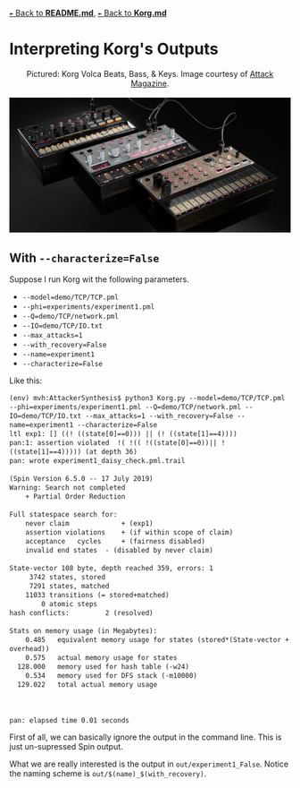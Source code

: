 [`↞` Back to **README.md**](../README.md), [`↞` Back to **Korg.md**](Korg.md)

# Interpreting Korg's Outputs

<p align="center">
	Pictured: Korg Volca Beats, Bass, & Keys.  Image courtesy of <a href="https://www.attackmagazine.com/reviews/gear-software/korg-volca-beats-bass-keys/2/">Attack Magazine</a>.
	<br><br>
	<img src="images/multiple_korgs.png">
</p>

## With `--characterize=False`

Suppose I run Korg wit the following parameters.

* `--model=demo/TCP/TCP.pml`
* `--phi=experiments/experiment1.pml`
* `--Q=demo/TCP/network.pml`
* `--IO=demo/TCP/IO.txt`
* `--max_attacks=1`
* `--with_recovery=False`
* `--name=experiment1`
* `--characterize=False`

Like this:

````
(env) mvh:AttackerSynthesis$ python3 Korg.py --model=demo/TCP/TCP.pml --phi=experiments/experiment1.pml --Q=demo/TCP/network.pml --IO=demo/TCP/IO.txt --max_attacks=1 --with_recovery=False --name=experiment1 --characterize=False
ltl exp1: [] ((! ((state[0]==0))) || (! ((state[1]==4))))
pan:1: assertion violated  !( !(( !((state[0]==0))|| !((state[1]==4))))) (at depth 36)
pan: wrote experiment1_daisy_check.pml.trail

(Spin Version 6.5.0 -- 17 July 2019)
Warning: Search not completed
	+ Partial Order Reduction

Full statespace search for:
	never claim         	+ (exp1)
	assertion violations	+ (if within scope of claim)
	acceptance   cycles 	+ (fairness disabled)
	invalid end states	- (disabled by never claim)

State-vector 108 byte, depth reached 359, errors: 1
     3742 states, stored
     7291 states, matched
    11033 transitions (= stored+matched)
        0 atomic steps
hash conflicts:         2 (resolved)

Stats on memory usage (in Megabytes):
    0.485	equivalent memory usage for states (stored*(State-vector + overhead))
    0.575	actual memory usage for states
  128.000	memory used for hash table (-w24)
    0.534	memory used for DFS stack (-m10000)
  129.022	total actual memory usage



pan: elapsed time 0.01 seconds
````
First of all, we can basically ignore the output in the command line.  This is just un-supressed Spin output.

What we are really interested is the output in `out/experiment1_False`.  Notice the naming scheme is `out/$(name)_$(with_recovery)`.